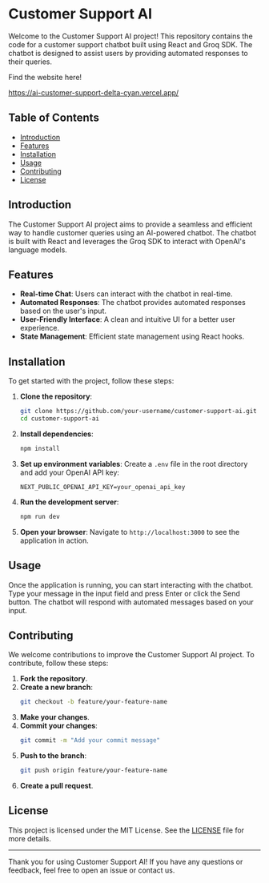 # Customer Support AI

Welcome to the Customer Support AI project! This repository contains the code for a customer support chatbot built using React and Groq SDK. The chatbot is designed to assist users by providing automated responses to their queries.

Find the website here!

https://ai-customer-support-delta-cyan.vercel.app/

## Table of Contents

- [Introduction](#introduction)
- [Features](#features)
- [Installation](#installation)
- [Usage](#usage)
- [Contributing](#contributing)
- [License](#license)

## Introduction

The Customer Support AI project aims to provide a seamless and efficient way to handle customer queries using an AI-powered chatbot. The chatbot is built with React and leverages the Groq SDK to interact with OpenAI's language models.

## Features

- **Real-time Chat**: Users can interact with the chatbot in real-time.
- **Automated Responses**: The chatbot provides automated responses based on the user's input.
- **User-Friendly Interface**: A clean and intuitive UI for a better user experience.
- **State Management**: Efficient state management using React hooks.

## Installation

To get started with the project, follow these steps:

1. **Clone the repository**:

   ```bash
   git clone https://github.com/your-username/customer-support-ai.git
   cd customer-support-ai
   ```

2. **Install dependencies**:

   ```bash
   npm install
   ```

3. **Set up environment variables**:
   Create a `.env` file in the root directory and add your OpenAI API key:

   ```env
   NEXT_PUBLIC_OPENAI_API_KEY=your_openai_api_key
   ```

4. **Run the development server**:

   ```bash
   npm run dev
   ```

5. **Open your browser**:
   Navigate to `http://localhost:3000` to see the application in action.

## Usage

Once the application is running, you can start interacting with the chatbot. Type your message in the input field and press Enter or click the Send button. The chatbot will respond with automated messages based on your input.

## Contributing

We welcome contributions to improve the Customer Support AI project. To contribute, follow these steps:

1. **Fork the repository**.
2. **Create a new branch**:
   ```bash
   git checkout -b feature/your-feature-name
   ```
3. **Make your changes**.
4. **Commit your changes**:
   ```bash
   git commit -m "Add your commit message"
   ```
5. **Push to the branch**:
   ```bash
   git push origin feature/your-feature-name
   ```
6. **Create a pull request**.

## License

This project is licensed under the MIT License. See the [LICENSE](LICENSE) file for more details.

---

Thank you for using Customer Support AI! If you have any questions or feedback, feel free to open an issue or contact us.
